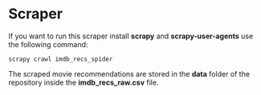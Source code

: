 # Scraper

If you want to run this scraper install **scrapy** and **scrapy-user-agents** use the following command:

    scrapy crawl imdb_recs_spider

The scraped movie recommendations are stored in the **data** folder of the repository inside the **imdb_recs_raw.csv** file.